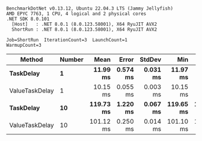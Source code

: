 ```

BenchmarkDotNet v0.13.12, Ubuntu 22.04.3 LTS (Jammy Jellyfish)
AMD EPYC 7763, 1 CPU, 4 logical and 2 physical cores
.NET SDK 8.0.101
  [Host]   : .NET 8.0.1 (8.0.123.58001), X64 RyuJIT AVX2
  ShortRun : .NET 8.0.1 (8.0.123.58001), X64 RyuJIT AVX2

Job=ShortRun  IterationCount=3  LaunchCount=1  
WarmupCount=3  

```
| Method         | Number | Mean      | Error    | StdDev   | Min       | Max       | Allocated |
|--------------- |------- |----------:|---------:|---------:|----------:|----------:|----------:|
| **TaskDelay**      | **1**      |  **11.99 ms** | **0.574 ms** | **0.031 ms** |  **11.97 ms** |  **12.03 ms** |     **352 B** |
| ValueTaskDelay | 1      |  10.15 ms | 0.055 ms | 0.003 ms |  10.15 ms |  10.15 ms |     192 B |
| **TaskDelay**      | **10**     | **119.73 ms** | **1.220 ms** | **0.067 ms** | **119.65 ms** | **119.78 ms** |    **2053 B** |
| ValueTaskDelay | 10     | 101.12 ms | 0.250 ms | 0.014 ms | 101.10 ms | 101.13 ms |     381 B |
